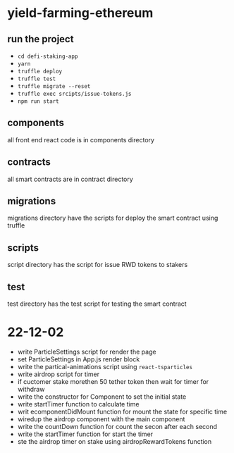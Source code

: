 # yield-farming-ethereum


## run the project
- `cd defi-staking-app`
- `yarn`
- `truffle deploy`
- `truffle test`
- `truffle migrate --reset`
- `truffle exec srcipts/issue-tokens.js`
- `npm run start`


## components
all front end react code is in components directory

## contracts
all smart contracts are in contract directory

## migrations
migrations directory have the scripts for deploy the smart contract using truffle

## scripts
script directory has the script for issue RWD tokens to stakers 

## test
test directory has the test script for testing the smart contract





# 22-12-02
- write ParticleSettings script for render the page
- set ParticleSettings in App.js render block
- write the partical-animations script using `react-tsparticles`
- write airdrop script for timer
- if cuctomer stake morethen 50 tether token then wait for timer for withdraw
- write the constructor for Component to set the initial state 
- write startTimer function to calculate time
- writ ecomponentDidMount function for mount the state for specific time
- wiredup the airdrop component with the main component
- write the countDown function for count the secon after each second
- write the startTimer function for start the timer
- ste the airdrop timer on stake using airdropRewardTokens function







